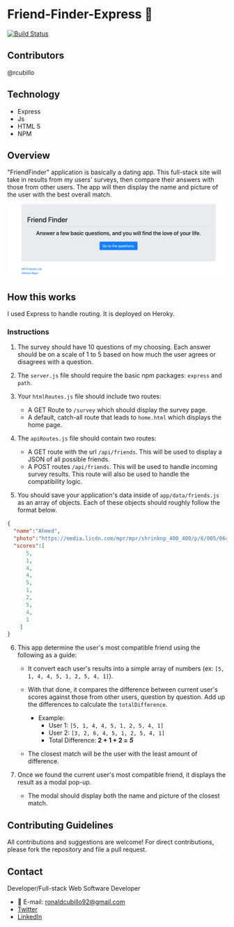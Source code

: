 # Friend-Finder-Express :underage:

[![Build Status](https://travis-ci.org/joemccann/dillinger.svg?branch=master)](https://travis-ci.org/joemccann/dillinger)

## Contributors
@rcubillo

## Technology
* Express
* Js
* HTML 5
* NPM

## Overview

"FriendFinder" application is basically a dating app. This full-stack site will take in results from my users' surveys, then compare their answers with those from other users. The app will then display the name and picture of the user with the best overall match.

[![IMAGE ALT TEXT HERE](assets/images/friends.png)](https://youtu.be/zkeYNlQDN5w)

## How this works

I used Express to handle routing. It is deployed on Heroky. 

### Instructions

1. The survey should have 10 questions of my choosing. Each answer should be on a scale of 1 to 5 based on how much the user agrees or disagrees with a question.

2. The `server.js` file should require the basic npm packages: `express` and `path`.

3. Your `htmlRoutes.js` file should include two routes:

   * A GET Route to `/survey` which should display the survey page.
   * A default, catch-all route that leads to `home.html` which displays the home page.

4. The `apiRoutes.js` file should contain two routes:

   * A GET route with the url `/api/friends`. This will be used to display a JSON of all possible friends.
   * A POST routes `/api/friends`. This will be used to handle incoming survey results. This route will also be used to handle the compatibility logic.

5. You should save your application's data inside of `app/data/friends.js` as an array of objects. Each of these objects should roughly follow the format below.

```json
{
  "name":"Ahmed",
  "photo":"https://media.licdn.com/mpr/mpr/shrinknp_400_400/p/6/005/064/1bd/3435aa3.jpg",
  "scores":[
      5,
      1,
      4,
      4,
      5,
      1,
      2,
      5,
      4,
      1
    ]
}
```

6. This app determine the user's most compatible friend using the following as a guide:

   * It convert each user's results into a simple array of numbers (ex: `[5, 1, 4, 4, 5, 1, 2, 5, 4, 1]`).
   * With that done, it compares the difference between current user's scores against those from other users, question by question. Add up the differences to calculate the `totalDifference`.
     * Example:
       * User 1: `[5, 1, 4, 4, 5, 1, 2, 5, 4, 1]`
       * User 2: `[3, 2, 6, 4, 5, 1, 2, 5, 4, 1]`
       * Total Difference: **2 + 1 + 2 =** **_5_**

   * The closest match will be the user with the least amount of difference.

7. Once we found the current user's most compatible friend, it displays the result as a modal pop-up.
   * The modal should display both the name and picture of the closest match.
 

## Contributing Guidelines

All contributions and suggestions are welcome! For direct contributions, please fork the repository and file a pull request.

## Contact

Developer/Full-stack Web Software Developer
   
 * :email: E-mail: ronaldcubillo92@gmail.com
 * [Twitter](https://twitter.com/rcubillo92)
 * [LinkedIn](https://linkedin.com/in/ronald-cubillo/)





